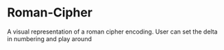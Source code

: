 # Roman-Cipher
A visual representation of a roman cipher encoding. User can set the delta in numbering and play around
